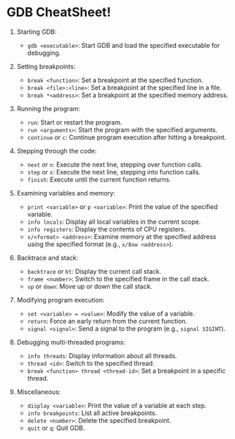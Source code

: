 # GDB CheatSheet!

1. Starting GDB:
    - `gdb <executable>`: Start GDB and load the specified executable for debugging.

2. Setting breakpoints:
    - `break <function>`: Set a breakpoint at the specified function.
    - `break <file>:<line>`: Set a breakpoint at the specified line in a file.
    - `break *<address>`: Set a breakpoint at the specified memory address.

3. Running the program:
     - `run`: Start or restart the program.
    - `run <arguments>`: Start the program with the specified arguments.
    - `continue` or `c`: Continue program execution after hitting a breakpoint.

4. Stepping through the code:
    - `next` or `n`: Execute the next line, stepping over function calls.
    - `step` or `s`: Execute the next line, stepping into function calls.
    - `finish`: Execute until the current function returns.

5. Examining variables and memory:
    - `print <variable>` or `p <variable>`: Print the value of the specified variable.
    - `info locals`: Display all local variables in the current scope.
    - `info registers`: Display the contents of CPU registers.
    - `x/<format> <address>`: Examine memory at the specified address using the specified format (e.g., `x/8xw <address>`).

6. Backtrace and stack:
    - `backtrace` or `bt`: Display the current call stack.
    - `frame <number>`: Switch to the specified frame in the call stack.
    - `up` or `down`: Move up or down the call stack.

7. Modifying program execution:
    - `set <variable> = <value>`: Modify the value of a variable.
    - `return`: Force an early return from the current function.
    - `signal <signal>`: Send a signal to the program (e.g., `signal SIGINT`).

8. Debugging multi-threaded programs:
    - `info threads`: Display information about all threads.
    - `thread <id>`: Switch to the specified thread.
    - `break <function> thread <thread-id>`: Set a breakpoint in a specific thread.

9. Miscellaneous: 
    - `display <variable>`: Print the value of a variable at each step.
    - `info breakpoints`: List all active breakpoints.
    - `delete <number>`: Delete the specified breakpoint.
    - `quit` or `q`: Quit GDB.
